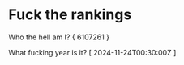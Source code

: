 # Fuck the rankings

Who the hell am I?
{ 6107261 }

What fucking year is it?
[ 2024-11-24T00:30:00Z ]

